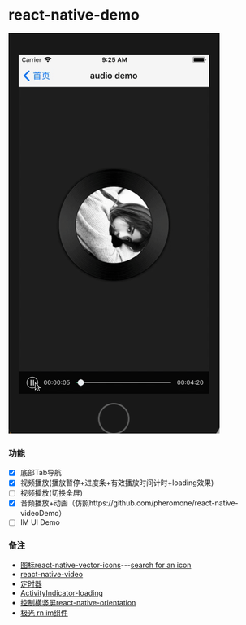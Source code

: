 # react-native-demo

![img](https://github.com/itguliang/react-native-demo/blob/master/screenshots/demo.gif)

### 功能

- [x] 底部Tab导航
- [x] 视频播放(播放暂停+进度条+有效播放时间计时+loading效果)
- [ ] 视频播放(切换全屏)
- [x] 音频播放+动画（仿照https://github.com/pheromone/react-native-videoDemo）
- [ ] IM UI Demo
 
### 备注

* [图标react-native-vector-icons](https://github.com/oblador/react-native-vector-icons)---[search for an icon](https://oblador.github.io/react-native-vector-icons/)
* [react-native-video](https://github.com/react-native-community/react-native-video) 
* [定时器](https://reactnative.cn/docs/0.51/timers.html) 
* [ActivityIndicator-loading](https://reactnative.cn/docs/0.37/activityindicator.html)
* [控制横竖屏react-native-orientation](https://github.com/yamill/react-native-orientation) 
* [极光 rn im组件](https://github.com/jpush/aurora-imui) 

<!-- 

mark

demo
https://github.com/pheromone/react-native-videoDemo

定时器
https://blog.csdn.net/wallowyou/article/details/54347933

-->